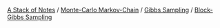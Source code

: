 [A Stack of Notes](a-stack-of-notes) / [Monte-Carlo Markov-Chain](monte-carlo-markov-chain.md) / [Gibbs Sampling](gibbs-sampling) / [Block-Gibbs Sampling](block-gibbs-sampling)

